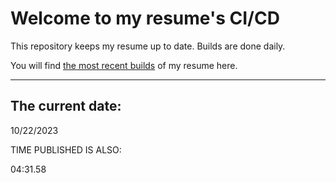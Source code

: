 # Welcome to my resume's CI/CD
This repository keeps my resume up to date. Builds are done daily.
  
You will find [the most recent builds](output/) of my resume here.
* * *
 
## The current date:  
 10/22/2023 
   
  
  
 TIME PUBLISHED IS ALSO: 
  
 04:31.58 
  
  
